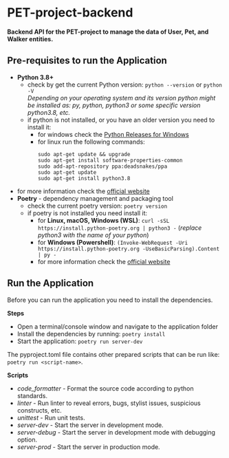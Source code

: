 # PET-project-backend

**Backend API for the PET-project to manage the data of User, Pet, and Walker entities.**



## Pre-requisites to run the Application

- **Python 3.8+**
  - check by get the current Python version: `python --version` or `python -V`<br>
  *Depending on your operating system and its version python might be installed as: py, python, python3 or some 
    specific version python3.8, etc.*  
  - if python is not installed, or you have an older version you need to install it:
    - for windows check the [Python Releases for Windows](https://www.python.org/downloads/windows/) 
    - for linux run the following commands:
      ```
      sudo apt-get update && upgrade
      sudo apt-get install software-properties-common
      sudo add-apt-repository ppa:deadsnakes/ppa
      sudo apt-get update
      sudo apt-get install python3.8
      ```
 - for more information check the [official website](https://www.python.org/downloads/)
- **Poetry** - dependency management and packaging tool
  - check the current poetry version: `poetry version`
  - if poetry is not installed you need install it:
    - for **Linux, macOS, Windows (WSL)**: `curl -sSL https://install.python-poetry.org | python3 -` (*replace python3 
      with the name of your python*)
    - for **Windows (Powershell)**: `(Invoke-WebRequest -Uri https://install.python-poetry.org -UseBasicParsing).Content | py -`
    - for more information check the [official website](https://python-poetry.org/docs/)

## Run the Application

Before you can run the application you need to install the dependencies.<br>

**Steps**
- Open a terminal/console window and navigate to the application folder
- Install the dependencies by running: `poetry install`
- Start the application: `poetry run server-dev`

The pyproject.toml file contains other prepared scripts that can be run like: `poetry run <script-name>`.

**Scripts**

- *code_formatter* - Format the source code according to python standards.
- *linter* - Run linter to reveal errors, bugs, stylist issues, suspicious constructs, etc.
- *unittest* - Run unit tests.
- *server-dev* - Start the server in development mode.
- *server-debug* - Start the server in development mode with debugging option.
- *server-prod* - Start the server in production mode.
